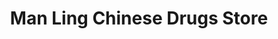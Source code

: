 ---
title: "Man Ling Chinese Drugs Store"
url: /manila/man-ling-chinese-drugs-store/
shop: chemist
---